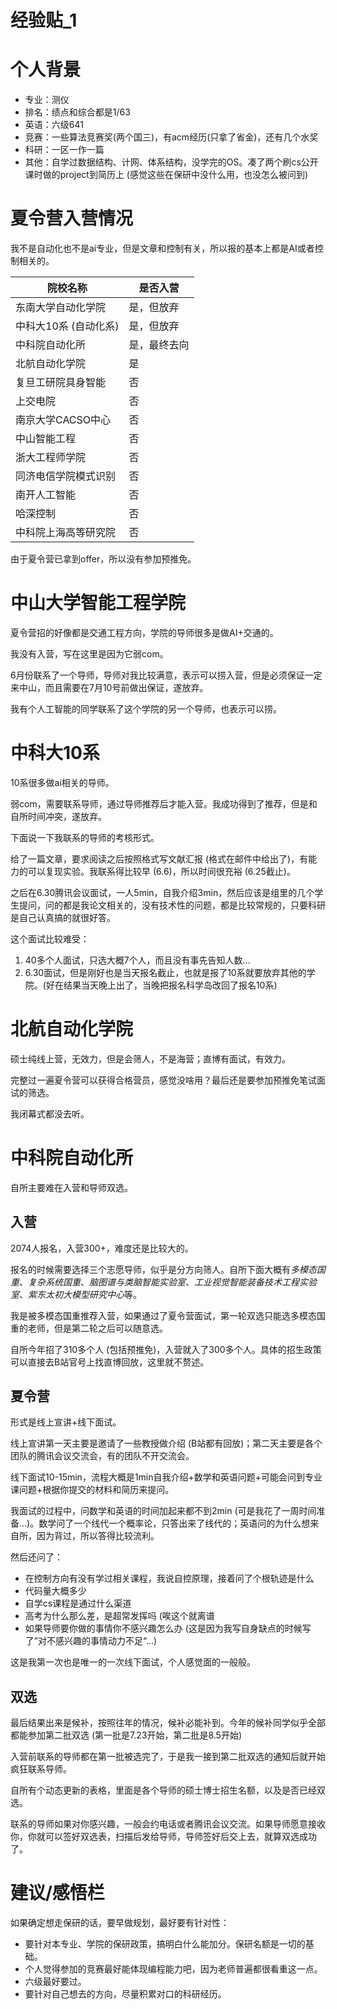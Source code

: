 # 经验贴_1

# 个人背景

- 专业：测仪
- 排名：绩点和综合都是1/63
- 英语：六级641
- 竞赛：一些算法竞赛奖(两个国三)，有acm经历(只拿了省金)，还有几个水奖
- 科研：一区一作一篇
- 其他：自学过数据结构、计网、体系结构，没学完的OS。凑了两个刷cs公开课时做的project到简历上 (感觉这些在保研中没什么用，也没怎么被问到)
 
# 夏令营入营情况
我不是自动化也不是ai专业，但是文章和控制有关，所以报的基本上都是AI或者控制相关的。

| 院校名称          | 是否入营   |
| ------------- | ------ |
| 东南大学自动化学院     | 是，但放弃  |
| 中科大10系 (自动化系) | 是，但放弃  |
| 中科院自动化所       | 是，最终去向 |
| 北航自动化学院       | 是      |
| 复旦工研院具身智能     | 否      |
| 上交电院          | 否      |
| 南京大学CACSO中心   | 否      |
| 中山智能工程        | 否      |
| 浙大工程师学院       | 否      |
| 同济电信学院模式识别    | 否      |
| 南开人工智能        | 否      |
| 哈深控制          | 否      |
| 中科院上海高等研究院    | 否      |

由于夏令营已拿到offer，所以没有参加预推免。

# 中山大学智能工程学院

夏令营招的好像都是交通工程方向，学院的导师很多是做AI+交通的。

我没有入营，写在这里是因为它弱com。

6月份联系了一个导师，导师对我比较满意，表示可以捞入营，但是必须保证一定来中山，而且需要在7月10号前做出保证，遂放弃。

我有个人工智能的同学联系了这个学院的另一个导师，也表示可以捞。

# 中科大10系
10系很多做ai相关的导师。

弱com，需要联系导师，通过导师推荐后才能入营。我成功得到了推荐，但是和自所时间冲突，遂放弃。

下面说一下我联系的导师的考核形式。

给了一篇文章，要求阅读之后按照格式写文献汇报 (格式在邮件中给出了)，有能力的可以复现实验。我联系得比较早 (6.6)，所以时间很充裕 (6.25截止)。

之后在6.30腾讯会议面试，一人5min，自我介绍3min，然后应该是组里的几个学生提问，问的都是我论文相关的，没有技术性的问题，都是比较常规的，只要科研是自己认真搞的就很好答。

这个面试比较难受：

1. 40多个人面试，只选大概7个人，而且没有事先告知人数...
2. 6.30面试，但是刚好也是当天报名截止，也就是报了10系就要放弃其他的学院。(好在结果当天晚上出了，当晚把报名科学岛改回了报名10系)

# 北航自动化学院
硕士纯线上营，无效力，但是会筛人，不是海营；直博有面试，有效力。

完整过一遍夏令营可以获得合格营员，感觉没啥用？最后还是要参加预推免笔试面试的筛选。

我闭幕式都没去听。

# 中科院自动化所
自所主要难在入营和导师双选。

## 入营
2074人报名，入营300+，难度还是比较大的。

报名的时候需要选择三个志愿导师，似乎是分方向筛人。自所下面大概有*多模态国重*、*复杂系统国重*、*脑图谱与类脑智能实验室*、*工业视觉智能装备技术工程实验室*、*紫东太初大模型研究中心*等。

我是被多模态国重推荐入营，如果通过了夏令营面试，第一轮双选只能选多模态国重的老师，但是第二轮之后可以随意选。

自所今年招了310多个人 (包括预推免)，入营就入了300多个人。具体的招生政策可以直接去B站官号上找直博回放，这里就不赘述。

## 夏令营
形式是线上宣讲+线下面试。

线上宣讲第一天主要是邀请了一些教授做介绍 (B站都有回放)；第二天主要是各个团队的腾讯会议交流会，有的团队不开交流会。

线下面试10-15min，流程大概是1min自我介绍+数学和英语问题+可能会问到专业课问题+根据你提交的材料和简历来提问。

我面试的过程中，问数学和英语的时间加起来都不到2min (可是我花了一周时间准备...)。数学问了一个线代一个概率论，只答出来了线代的；英语问的为什么想来自所，因为背过，所以答得比较流利。

然后还问了：

- 在控制方向有没有学过相关课程，我说自控原理，接着问了个根轨迹是什么
- 代码量大概多少
- 自学cs课程是通过什么渠道
- 高考为什么那么差，是超常发挥吗 (唉这个就离谱
- 如果导师要你做的事情你不感兴趣怎么办 (这是因为我写自身缺点的时候写了”对不感兴趣的事情动力不足“...)

这是我第一次也是唯一的一次线下面试，个人感觉面的一般般。

## 双选

最后结果出来是候补，按照往年的情况，候补必能补到。今年的候补同学似乎全部都能参加第二批双选 (第一批是7.23开始，第二批是8.5开始)

入营前联系的导师都在第一批被选完了，于是我一接到第二批双选的通知后就开始疯狂联系导师。

自所有个动态更新的表格，里面是各个导师的硕士博士招生名额，以及是否已经双选。

联系的导师如果对你感兴趣，一般会约电话或者腾讯会议交流。如果导师愿意接收你，你就可以签好双选表，扫描后发给导师，导师签好后交上去，就算双选成功了。

# 建议/感悟栏

如果确定想走保研的话，要早做规划，最好要有针对性：

- 要针对本专业、学院的保研政策，搞明白什么能加分。保研名额是一切的基础。
- 个人觉得参加的竞赛最好能体现编程能力吧，因为老师普遍都很看重这一点。
- 六级最好要过。
- 要针对自己想去的方向，尽量积累对口的科研经历。
